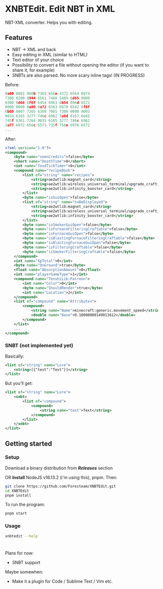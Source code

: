 # XNBTEdit. Edit NBT in XML
NBT-XML converter. Helps you with editing.
## Features
* NBT -> XML and back
* Easy editing in XML (similar to HTML)
* Text editor of your choice
* Possibility to convert a file without opening the editor (if you want to share it, for example)
* SNBTs are also parsed. No more scary inline tags! (IN PROGRESS)

Before:
```h
0a00 0001 000b 7365 656e 4372 6564 6974
7300 0200 0944 6561 7468 5469 6d65 0000
0300 0d66 6f6f 6454 6963 6b54 696d 6572
0000 0000 0a00 0a72 6563 6970 6542 6f6f
6b09 0007 7265 6369 7065 7308 0000 0003
0014 6165 3277 746c 6962 3a6d 6167 6e65
745f 6361 7264 0035 6165 3277 746c 6962
3a77 6972 656c 6573 735f 756e 6976 6572
...
```
After:
```xml
<?xml version="1.0"?>
<compound>
	<byte name="seenCredits">false</byte>
	<short name="DeathTime">0</short>
	<int name="foodTickTimer">0</int>
	<compound name="recipeBook">
		<list of="string" name="recipes">
			<string>ae2wtlib:magnet_card</string>
			<string>ae2wtlib:wireless_universal_terminal/upgrade_crafting</string>
			<string>ae2wtlib:infinity_booster_card</string>
		</list>
		<byte name="isGuiOpen">false</byte>
		<list of="string" name="toBeDisplayed">
			<string>ae2wtlib:magnet_card</string>
			<string>ae2wtlib:wireless_universal_terminal/upgrade_crafting</string>
			<string>ae2wtlib:infinity_booster_card</string>
		</list>
		<byte name="isSmokerGuiOpen">false</byte>
		<byte name="isFurnaceFilteringCraftable">false</byte>
		<byte name="isFurnaceGuiOpen">false</byte>
		<byte name="isBlastingFurnaceFilteringCraftable">false</byte>
		<byte name="isBlastingFurnaceGuiOpen">false</byte>
		<byte name="isFilteringCraftable">false</byte>
		<byte name="isSmokerFilteringCraftable">false</byte>
	</compound>
	<int name="XpTotal">0</int>
	<byte name="OnGround">true</byte>
	<float name="AbsorptionAmount">0</float>
	<int name="playerGameType">1</int>
	<compound name="TenshiLib:Patreon">
		<int name="Color">0</int>
		<byte name="ShouldRender">true</byte>
		<int name="Location">2</int>
	</compound>
	<list of="compound" name="Attributes">
		<compound>
			<string name="Name">minecraft:generic.movement_speed</string>
			<double name="Base">0.10000000149011612</double>
		</compound>
	</list>
	...
</compound>
```
### SNBT (not implemented yet)
Basically:
```xml
<list of="string" name="Lore">
	<string>[{"text":"Text"}]</string>
</list>
```
But you'll get:
```xml
<list of="string" name="Lore">
	<snbt>
		<list of="compound">
			<compound>
				<string name="text">Text</string>
			</compound>
		</list>
	</snbt>
</list>
```

## Getting started
### Setup
Download a binary distribution from ***Releases*** section

OR **Install** NodeJS v16.13.2 (i'm using this), pnpm.
Then:
```sh
git clone https://github.com/Foresteam/XNBTEdit.git
cd XNBTEdit
pnpm install
```
To run the program:
```sh
pnpm start
```
### Usage
```sh
xnbtedit --help
```

#
Plans for now:
* SNBT support

Maybe somewhen:
* Make it a plugin for Code / Sublime Text / Vim etc.